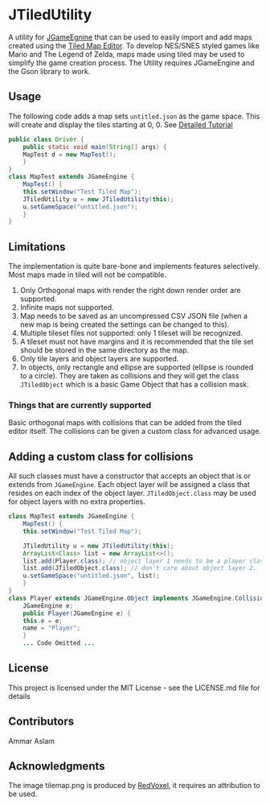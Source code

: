 # JTiledUtility
A utility for [JGameEgnine](https://github.com/ammaraslam10/JGameEngine) that can be used to easily import and add maps created using the [Tiled Map Editor](https://www.mapeditor.org/).
To develop NES/SNES styled games like Mario and The Legend of Zelda, maps made using tiled may be used to simplify the game creation process. The Utility requires JGameEngine and the Gson library to work.
## Usage
The following code adds a map sets `untitled.json` as the game space. This will create and display the tiles starting at 0, 0. See [Detailed Tutorial](https://github.com/ammaraslam10/JTiledUtility/wiki/Detailed-Tutorial)
```java
public class Driver {
    public static void main(String[] args) {
	MapTest d = new MapTest();
    }
}
class MapTest extends JGameEngine {
    MapTest() {
	this.setWindow("Test Tiled Map");
	JTiledUtility u = new JTiledUtility(this);
	u.setGameSpace("untitled.json");
    }
}
```
## Limitations 
The implementation is quite bare-bone and implements features selectively. Most maps made in tiled will not be compatible.

 1. Only Orthogonal maps with render the right down render order are supported.
 2. Infinite maps not supported.
 3. Map needs to be saved as an uncompressed CSV JSON file (when a new map is being created the settings can be changed to this).
 4. Multiple tileset files not supported: only 1 tileset will be recognized.
 5. A tileset must not have margins and it is recommended that the tile set should be stored in the same directory as the map.
 6. Only tile layers and object layers are supported.
 7. In objects, only rectangle and ellipse are supported (ellipse is rounded to a circle). They are taken as collisions and they will get the class `JTiledObject` which is a basic Game Object that has a collision mask.
### Things that are currently supported
Basic orthogonal maps with collisions that can be added from the tiled editor itself. The collisions can be given a custom class for advanced usage.
## Adding a custom class for collisions
All such classes must have a constructor that accepts an object that is or extends from `JGameEngine`. Each object layer will be assigned a class that resides on each index of the object layer. `JTiledObject.class` may be used for object layers with no extra properties.
```java
class MapTest extends JGameEngine {
    MapTest() {
	this.setWindow("Test Tiled Map");

	JTiledUtility u = new JTiledUtility(this);
	ArrayList<Class> list = new ArrayList<>();
	list.add(Player.class); // object layer 1 needs to be a player class object.
	list.add(JTiledObject.class); // don't care about object layer 2.
	u.setGameSpace("untitled.json", list);
    }
}
class Player extends JGameEngine.Object implements JGameEngine.Collision {
    JGameEngine e;
    public Player(JGameEngine e) {
	this.e = e;
	name = "Player";
    }
	... Code Omitted ...
```
## License
This project is licensed under the MIT License - see the LICENSE.md file for details

## Contributors
Ammar Aslam 

## Acknowledgments
The image tilemap.png is produced by [RedVoxel](https://red-voxel.itch.io/), it requires an attribution to be used.
